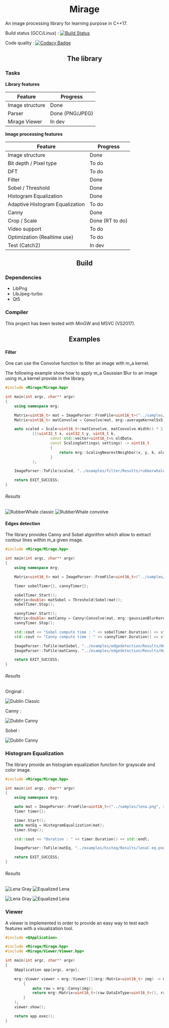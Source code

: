 <h1 align="center">Mirage</h1> 

An image processing library for learning purpose in C++17.

Build status (GCC/Linux) : [![Build Status](https://travis-ci.org/PlathC/Mirage.svg?branch=master)](https://travis-ci.org/PlathC/Mirage)

Code quality : [![Codacy Badge](https://api.codacy.com/project/badge/Grade/e7674eb14f3a4636b98ded41d9cbb42c)](https://www.codacy.com/manual/PlathC/Mirage?utm_source=github.com&amp;utm_medium=referral&amp;utm_content=PlathC/Mirage&amp;utm_campaign=Badge_Grade)

<h2 align="center">The library</h2>

### __Tasks__

__Library features__

| Feature           | Progress                                                     |
|-------------------|--------------------------------------------------------------|
| Image structure   | Done                                                         |
| Parser            | Done (PNG/JPEG)                                              |
| Mirage Viewer     | In dev                                                       |

__Image processing features__ 

| Feature                          | Progress             |
|----------------------------------|----------------------|
| Image structure                  | Done                 |
| Bit depth / Pixel type           | To do                |
| DFT                              | To do                |
| Filter                           | Done                 |
| Sobel / Threshold                | Done                 |
| Histogram Equalization           | Done                 |
| Adaptive Histogram Equalization  | To do                |
| Canny                            | Done                 |
| Crop / Scale                     | Done (RT to do)      |
| Video support                    | To do                |
| Optimization (Realtime use)      | To do                |
| Test (Catch2)                    | In dev               |

<h2 align="center">Build</h2>

### Dependencies 

*   LibPng
*   LibJpeg-turbo
*   Qt5
 
### Compiler

This project has been tested with MinGW and MSVC (VS2017).

<h2 align="center">Examples</h2>

#### __Filter__ 

One can use the Convolve function to filter an image with m_a kernel.

The following example show how to apply m_a Gaussian Blur to an image using 
m_a kernel provide in the library.

```cpp
#include <Mirage/Mirage.hpp>

int main(int argc, char** argv)
{
    using namespace mrg;

    Matrix<uint16_t> mat = ImageParser::FromFile<uint16_t>("../samples/rubberwhale.png", 4);
    Matrix<uint16_t> matConvolve = Convolve(mat, mrg::averageKernel5x5);

    auto scaled = Scale<uint16_t>(matConvolve, matConvolve.Width() * 2., matConvolve.Height() * 2.,
            [](uint32_t x, uint32_t y, uint8_t k,
                    const std::vector<uint16_t>& oldData,
                    const ScalingSettings& settings) -> uint16_t
                    {
                        return mrg::ScalingNearestNeighbor(x, y, k, oldData, settings);
                    }
            );

    ImageParser::ToFile(scaled, "../examples/filter/Results/rubberwhale-convolved.jpg");

    return EXIT_SUCCESS;
}
```

###### Results 

![RubberWhale classic](readmefiles/rubberwhale.png) ![RubberWhale convolve](readmefiles/rubberwhale-convolve.png) 

#### __Edges detection__

The library provides Canny and Sobel algorithm which allow to extract 
contour lines within m_a given image.

```cpp
#include <Mirage/Mirage.hpp>

int main(int argc, char** argv)
{
    using namespace mrg;

    Matrix<uint16_t> mat = ImageParser::FromFile<uint16_t>("../samples/HouseDublin.jpg", 4);

    Timer sobelTimer{}, cannyTimer{};

    sobelTimer.Start();
    Matrix<double> matSobel = Threshold(Sobel(mat));
    sobelTimer.Stop();

    cannyTimer.Start();
    Matrix<double> matCanny = Canny(Convolve(mat, mrg::gaussianBlurKernel5x5));
    cannyTimer.Stop();

    std::cout << "Sobel compute time : " << sobelTimer.Duration() << std::endl;
    std::cout << "Canny compute time : " << cannyTimer.Duration() << std::endl;

    ImageParser::ToFile(matSobel, "../examples/edgedetection/Results/HouseDublin-Sobel.jpg");
    ImageParser::ToFile(matCanny, "../examples/edgedetection/Results/HouseDublin-Canny.jpg");

    return EXIT_SUCCESS;
}
```

###### Results

Original : 

![Dublin Classic](readmefiles/HouseDublin.jpg) 

Canny :

![Dublin Canny](readmefiles/HouseDublin-Canny.jpg)

Sobel :

![Dublin Canny](readmefiles/HouseDublin-Sobel.jpg) 

### Histogram Equalization

The library provide an histogram equalization function for grayscale and 
color image.

```cpp
#include <Mirage/Mirage.hpp>

int main(int argc, char** argv)
{
    using namespace mrg;

    auto mat = ImageParser::FromFile<uint16_t>("../samples/lena.png", 4);
    Timer timer{};

    timer.Start();
    auto matEq = HistogramEqualization(mat);
    timer.Stop();

    std::cout << "Duration : " << timer.Duration() << std::endl;

    ImageParser::ToFile(matEq, "../examples/histeq/Results/lenaC-eq.png");

    return EXIT_SUCCESS;
}
```

###### Results 

![Lena Gray](readmefiles/lena-gray.jpg) ![Equalized Lena](readmefiles/lena-eq.jpg) 

![Lena Gray](samples/lena.png) ![Equalized Lena](readmefiles/lenaC-eq.png) 


### __Viewer__

A viewer is implemented in order to provide an easy way to test each features with a
 visualization tool.
```cpp
#include <QApplication>

#include <Mirage/Mirage.hpp>
#include <Mirage/Viewer/Viewer.hpp>

int main(int argc, char** argv)
{
    QApplication app{argc, argv};

    mrg::Viewer viewer = mrg::Viewer([](mrg::Matrix<uint16_t> img) -> mrg::Matrix<uint16_t>
        {
            auto raw = mrg::Canny(img);
            return mrg::Matrix<uint16_t>(raw.DataInType<uint16_t>(), raw.Width(), raw.Height(), 1);
        }
    );
    viewer.show();

    return app.exec();
}
```